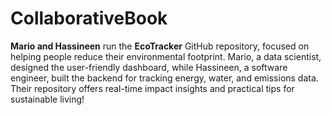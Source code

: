 # CollaborativeBook
**Mario and Hassineen** run the **EcoTracker** GitHub repository, focused on helping people reduce their environmental footprint. Mario, a data scientist, designed the user-friendly dashboard, while Hassineen, a software engineer, built the backend for tracking energy, water, and emissions data. Their repository offers real-time impact insights and practical tips for sustainable living!
